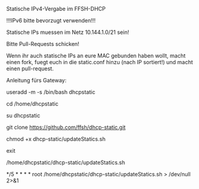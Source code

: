 Statische IPv4-Vergabe im FFSH-DHCP

!!!IPv6 bitte bevorzugt verwenden!!!

Statische IPs muessen im Netz 10.144.1.0/21 sein!

Bitte Pull-Requests schicken!

Wenn ihr auch statische IPs an eure MAC gebunden haben wollt, macht einen fork, fuegt euch in die static.conf hinzu (nach IP sortiert!) und macht einen pull-request.




Anleitung fürs Gateway:

useradd -m -s /bin/bash dhcpstatic

cd /home/dhcpstatic

su dhcpstatic

git clone https://github.com/ffsh/dhcp-static.git

chmod +x dhcp-static/updateStatics.sh

exit

/home/dhcpstatic/dhcp-static/updateStatics.sh

*/5 * * * * root /home/dhcpstatic/dhcp-static/updateStatics.sh > /dev/null 2>&1
